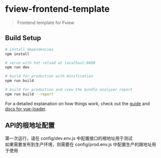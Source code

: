 # fview-frontend-template

> Frontend template for Fview

## Build Setup

``` bash
# install dependencies
npm install

# serve with hot reload at localhost:8080
npm run dev

# build for production with minification
npm run build

# build for production and view the bundle analyzer report
npm run build --report
```

For a detailed explanation on how things work, check out the [guide](http://vuejs-templates.github.io/webpack/) and [docs for vue-loader](http://vuejs.github.io/vue-loader).

API的根地址配置
----
第一次运行，请在 config/dev.env.js 中配置接口的根地址用于测试<br>
如果需要发布到生产环境，则需要在 config/prod.env.js 中配置生产的跟地址用于使用